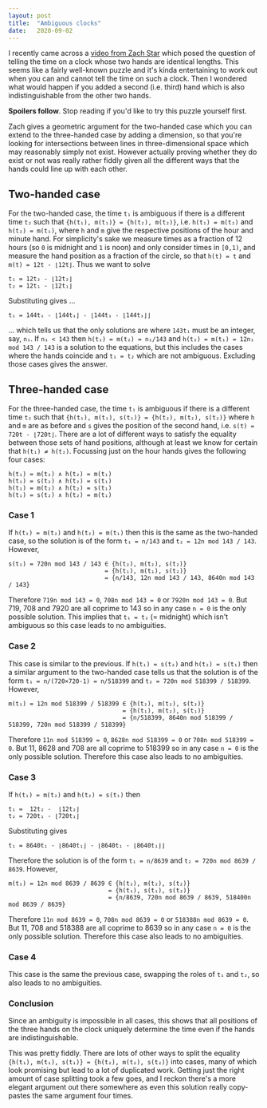 ```yaml
---
layout: post
title:  "Ambiguous clocks"
date:   2020-09-02
---
```


I recently came across a [video from Zach Star](https://youtu.be/LT_33XzEX2Q)
which posed the question of telling the time on a clock whose two hands are
identical lengths. This seems like a fairly well-known puzzle and it's kinda
entertaining to work out when you can and cannot tell the time on such a clock.
Then I wondered what would happen if you added a second (i.e. third) hand which
is also indistinguishable from the other two hands.

**Spoilers follow**. Stop reading if you'd like to try this puzzle yourself
first.

Zach gives a geometric argument for the two-handed case which you can extend to
the three-handed case by adding a dimension, so that you're looking for
intersections between lines in three-dimensional space which may reasonably
simply not exist.  However actually proving whether they do exist or not was
really rather fiddly given all the different ways that the hands could line up
with each other.

## Two-handed case

For the two-handed case, the time `t₁` is ambiguous if there is a different
time `t₂` such that `{h(t₁), m(t₁)} = {h(t₂), m(t₂)}`, i.e. `h(t₁) = m(t₂)` and
`h(t₂) = m(t₁)`, where `h` and `m` give the respective positions of the hour
and minute hand.  For simplicity's sake we measure times as a fraction of 12
hours (so `0` is midnight and `1` is noon) and only consider times in `[0,1)`,
and measure the hand position as a fraction of the circle, so that `h(t) = t`
and `m(t) = 12t - ⌊12t⌋`. Thus we want to solve 

    t₁ = 12t₂ - ⌊12t₂⌋
    t₂ = 12t₁ - ⌊12t₁⌋

Substituting gives ...

    t₁ = 144t₁ - ⌊144t₁⌋ - ⌊144t₁ - ⌊144t₁⌋⌋

... which tells us that the only solutions are where `143t₁` must be an
integer, say, `n₁`. If `n₁ < 143` then `h(t₁) = m(t₂) = n₁/143` and `h(t₂) =
m(t₁) = 12n₁ mod 143 / 143` is a solution to the equations, but this includes
the cases where the hands coincide and `t₁ = t₂` which are not ambiguous.
Excluding those cases gives the answer.

## Three-handed case

For the three-handed case, the time `t₁` is ambiguous if there is a different
time `t₂` such that `{h(t₁), m(t₁), s(t₁)} = {h(t₂), m(t₂), s(t₂)}` where `h`
and `m` are as before and `s` gives the position of the second hand, i.e. `s(t)
= 720t - ⌊720t⌋`. There are a lot of different ways to satisfy the equality
between those sets of hand positions, although at least we know for certain
that `h(t₁) ≠ h(t₂)`. Focussing just on the hour hands gives the following four
cases:

    h(t₁) = m(t₂) ∧ h(t₂) = m(t₁)
    h(t₁) = s(t₂) ∧ h(t₂) = s(t₁)
    h(t₁) = m(t₂) ∧ h(t₂) = s(t₁)
    h(t₁) = s(t₂) ∧ h(t₂) = m(t₁)

### Case 1

If `h(t₁) = m(t₂)` and `h(t₂) = m(t₁)` then this is the same as the two-handed
case, so the solution is of the form `t₁ = n/143` and `t₂ = 12n mod 143 / 143`.
However,

    s(t₁) = 720n mod 143 / 143 ∈ {h(t₂), m(t₂), s(t₂)}
                               = {h(t₁), m(t₁), s(t₂)}
                               = {n/143, 12n mod 143 / 143, 8640n mod 143 / 143}

Therefore `719n mod 143 = 0`, `708n mod 143 = 0` or `7920n mod 143 = 0`. But
719, 708 and 7920 are all coprime to 143 so in any case `n = 0` is the only
possible solution. This implies that `t₁ = t₂` (= midnight) which isn't ambiguous
so this case leads to no ambiguities.
	
### Case 2

This case is similar to the previous. If `h(t₁) = s(t₂)` and `h(t₂) = s(t₁)`
then a similar argument to the two-handed case tells us that the solution is of
the form `t₁ = n/(720×720-1) = n/518399` and `t₂ = 720n mod 518399 / 518399`.
However,

    m(t₁) = 12n mod 518399 / 518399 ∈ {h(t₂), m(t₂), s(t₂)}
                                    = {h(t₁), m(t₂), s(t₁)}
                                    = {n/518399, 8640n mod 518399 / 518399, 720n mod 518399 / 518399}

Therefore `11n mod 518399 = 0`, `8628n mod 518399 = 0` or `708n mod 518399 =
0`. But 11, 8628 and 708 are all coprime to 518399 so in any case `n = 0` is
the only possible solution. Therefore this case also leads to no ambiguities.

### Case 3

If `h(t₁) = m(t₂)` and `h(t₂) = s(t₁)` then

    t₁ =  12t₂ -  ⌊12t₂⌋
    t₂ = 720t₁ - ⌊720t₁⌋
    
Substituting gives

    t₁ = 8640t₁ - ⌊8640t₁⌋ - ⌊8640t₁ - ⌊8640t₁⌋⌋

Therefore the solution is of the form `t₁ = n/8639` and `t₂ = 720n mod 8639 / 8639`. However,

    m(t₁) = 12n mod 8639 / 8639 ∈ {h(t₂), m(t₂), s(t₂)}
                                = {h(t₁), s(t₁), s(t₂)}
                                = {n/8639, 720n mod 8639 / 8639, 518400n mod 8639 / 8639}

Therefore `11n mod 8639 = 0`, `708n mod 8639 = 0` or `518388n mod 8639 = 0`.
But 11, 708 and 518388 are all coprime to 8639 so in any case `n = 0` is the
only possible solution. Therefore this case also leads to no ambiguities.

### Case 4

This case is the same the previous case, swapping the roles of `t₁` and `t₂`,
so also leads to no ambiguities.

### Conclusion

Since an ambiguity is impossible in all cases, this shows that all positions of
the three hands on the clock uniquely determine the time even if the hands are
indistinguishable.

This was pretty fiddly. There are lots of other ways to split the equality
`{h(t₁), m(t₁), s(t₁)} = {h(t₂), m(t₂), s(t₂)}` into cases, many of which look
promising but lead to a lot of duplicated work.  Getting just the right amount
of case splitting took a few goes, and I reckon there's a more elegant argument
out there somewhere as even this solution really copy-pastes the same argument
four times.

